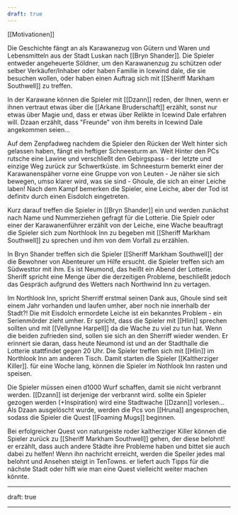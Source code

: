 ```yaml
---
draft: true
---
```

[[Motivationen]]

Die Geschichte fängt an als Karawanezug von Gütern und Waren und Lebensmitteln aus der Stadt Luskan nach [[Bryn Shander]]. Die Spieler entweder angeheuerte Söldner, um den Karawanenzug zu schützen oder selber Verkäufer/Inhaber oder haben Familie in Icewind dale, die sie besuchen wollen, oder haben einen Auftrag sich mit [[Sheriff Markham Southwell]] zu treffen. 

In der Karawane können die Spieler mit [[Dzann]] reden, der Ihnen, wenn er ihnen vertraut etwas über die [[Arkane Bruderschaft]] erzählt, sonst nur etwas über Magie und, dass er etwas über Relikte in Icewind Dale erfahren will. Dzaan erzählt, dass "Freunde" von ihm bereits in Icewind Dale angekommen seien... 
 
Auf dem Zenpfadweg nachdem die Spieler den Rücken der Welt hinter sich gelassen haben, fängt ein heftiger Schneesturm an. Weit Hinter den PCs rutsche eine Lawine und verschließt den Gebirgspass - der letzte und einzige Weg zurück zur Schwertküste. 
im Schneesturm bemerkt einer der Karawanenspäher vorne eine Gruppe von von Leuten - Je näher sie sich bewegen, umso klarer wird, was sie sind - Ghoule, die sich an einer Leiche laben! 
Nach dem Kampf bemerken die Spieler, eine Leiche, aber der Tod ist definitv durch einen Eisdolch eingetreten. 

Kurz darauf treffen die Spieler in [[Bryn Shander]] ein und werden zunächst nach Name und Nummerziehen gefragt für die Lotterie. 
Die Spielr oder einer der Karawanenführer erzählt von der Leiche, eine Wache beauftragt die Spieler sich zum Northlook Inn zu begeben mit [[Sheriff Markham Southwell]] zu sprechen und ihm von dem Vorfall zu erzählen. 



In Bryn Shander treffen sich die Spieler 
[[Sheriff Markham Southwell]] der die Bewohner von Abenteurer um Hilfe ersucht. 
 die Spieler treffen sich am Südwesttor mit ihm. Es ist Neumond, das heißt ein Abend der Lotterie. 
 Sheriff spricht eine Menge über die derzeitigen Probleme, beschließt jedoch das Gespräch aufgrund des Wetters nach Northwind Inn zu vertagen. 


Im Northlook Inn, spricht Sherriff erstmal seinen Dank aus, Ghoule sind seit einem Jahr vorhanden und laufen umher, aber noch nie innerhalb der Stadt?! Die mit Eisdolch ermordete Leiche ist ein bekanntes Problem - ein Serienmörder zieht umher. Er spricht, dass die Spieler mit [[Hlin]] sprechen sollten und mit [[Vellynne Harpell]] da die Wache zu viel zu tun hat. Wenn die beiden zufrieden sind, sollen sie sich an den Sherriff wieder wenden. 
Er erinnert sie daran, dass heute Neumond ist und an der Stadthalle die Lotterie stattfindet gegen 20 Uhr.
Die Spieler treffen sich mit [[Hlin]] im Northlook Inn am anderen Tisch. 
Damit starten die Spieler [[Kaltherziger Killer]].
für eine Woche lang, können die Spieler im Nothlook Inn rasten und speisen. 

Die Spieler müssen einen d1000 Wurf schaffen, damit sie nicht verbrannt werden. 
[[Dzann]] ist derjenige der verbrannt wird. sollte ein Spieler gezogen werden (+Inspiration) wird eine Stadtwache [[Dzann]] vorlesen...
Als Dzaan ausgelöscht wurde, werden die Pcs von [[Hruna]] angesprochen, sodass die Spieler die Quest [[Foaming Mugs]] beginnen. 

Bei erfolgreicher Quest von naturgeiste roder kaltherziger Killer können die Spieler zurück zu [[Sheriff Markham Southwell]] gehen, der diese belohnt! 
er erzählt, dass auch andere Städte ihre Probleme haben und bittet sie auch dabei zu helfen! Wenn ihn nachricht erreicht, werden die Speiler jedes mal belohnt und Ansehen steigt in TenTowns. er liefert auch Tipps für die nächste Stadt oder hilft wie man eine Quest vielleicht weiter machen könnte. 




---
draft: true

---
